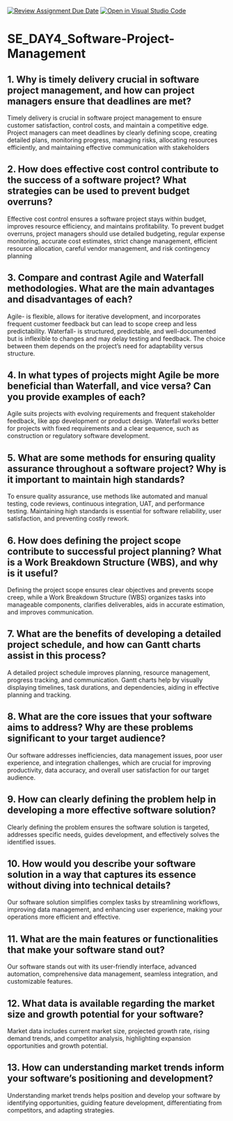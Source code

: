 [![Review Assignment Due Date](https://classroom.github.com/assets/deadline-readme-button-22041afd0340ce965d47ae6ef1cefeee28c7c493a6346c4f15d667ab976d596c.svg)](https://classroom.github.com/a/9pw6JKcu)
[![Open in Visual Studio Code](https://classroom.github.com/assets/open-in-vscode-2e0aaae1b6195c2367325f4f02e2d04e9abb55f0b24a779b69b11b9e10269abc.svg)](https://classroom.github.com/online_ide?assignment_repo_id=15710827&assignment_repo_type=AssignmentRepo)
# SE_DAY4_Software-Project-Management
## 1. Why is timely delivery crucial in software project management, and how can project managers ensure that deadlines are met?
Timely delivery is crucial in software project management to ensure customer satisfaction, control costs, and maintain a competitive edge. Project managers can meet deadlines by clearly defining scope, creating detailed plans, monitoring progress, managing risks, allocating resources efficiently, and maintaining effective communication with stakeholders
## 2. How does effective cost control contribute to the success of a software project? What strategies can be used to prevent budget overruns?
Effective cost control ensures a software project stays within budget, improves resource efficiency, and maintains profitability. To prevent budget overruns, project managers should use detailed budgeting, regular expense monitoring, accurate cost estimates, strict change management, efficient resource allocation, careful vendor management, and risk contingency planning
## 3. Compare and contrast Agile and Waterfall methodologies. What are the main advantages and disadvantages of each?
Agile- is flexible, allows for iterative development, and incorporates frequent customer feedback but can lead to scope creep and less predictability. Waterfall- is structured, predictable, and well-documented but is inflexible to changes and may delay testing and feedback. The choice between them depends on the project’s need for adaptability versus structure.
## 4. In what types of projects might Agile be more beneficial than Waterfall, and vice versa? Can you provide examples of each?
Agile suits projects with evolving requirements and frequent stakeholder feedback, like app development or product design. Waterfall works better for projects with fixed requirements and a clear sequence, such as construction or regulatory software development.
## 5. What are some methods for ensuring quality assurance throughout a software project? Why is it important to maintain high standards?
To ensure quality assurance, use methods like automated and manual testing, code reviews, continuous integration, UAT, and performance testing. Maintaining high standards is essential for software reliability, user satisfaction, and preventing costly rework.
## 6. How does defining the project scope contribute to successful project planning? What is a Work Breakdown Structure (WBS), and why is it useful?
Defining the project scope ensures clear objectives and prevents scope creep, while a Work Breakdown Structure (WBS) organizes tasks into manageable components, clarifies deliverables, aids in accurate estimation, and improves communication.
## 7. What are the benefits of developing a detailed project schedule, and how can Gantt charts assist in this process?
A detailed project schedule improves planning, resource management, progress tracking, and communication. Gantt charts help by visually displaying timelines, task durations, and dependencies, aiding in effective planning and tracking.
## 8. What are the core issues that your software aims to address? Why are these problems significant to your target audience?
Our software addresses inefficiencies, data management issues, poor user experience, and integration challenges, which are crucial for improving productivity, data accuracy, and overall user satisfaction for our target audience.
## 9. How can clearly defining the problem help in developing a more effective software solution?
Clearly defining the problem ensures the software solution is targeted, addresses specific needs, guides development, and effectively solves the identified issues.
## 10. How would you describe your software solution in a way that captures its essence without diving into technical details?
Our software solution simplifies complex tasks by streamlining workflows, improving data management, and enhancing user experience, making your operations more efficient and effective.
## 11. What are the main features or functionalities that make your software stand out?
Our software stands out with its user-friendly interface, advanced automation, comprehensive data management, seamless integration, and customizable features.
## 12. What data is available regarding the market size and growth potential for your software?
Market data includes current market size, projected growth rate, rising demand trends, and competitor analysis, highlighting expansion opportunities and growth potential.
## 13. How can understanding market trends inform your software’s positioning and development?
Understanding market trends helps position and develop your software by identifying opportunities, guiding feature development, differentiating from competitors, and adapting strategies.

